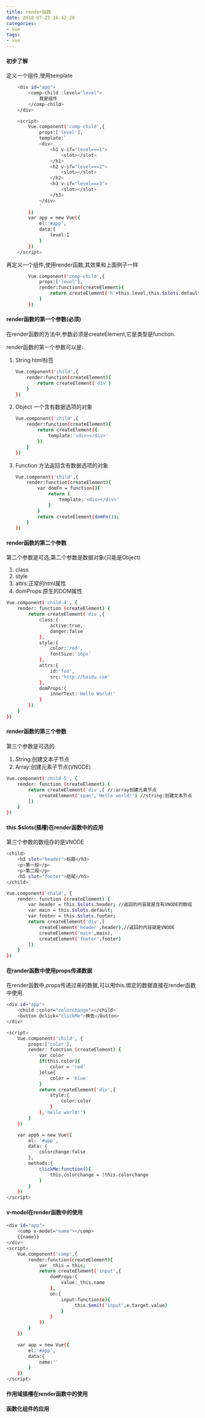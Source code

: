 ```yaml
---
title: render函数
date: 2018-07-25 16:42:28
categories: 
- vue
tags:
- vue
---
```


#### 初步了解

定义一个组件,使用template
``` bash
    <div id="app">
        <comp-child :level="level">
            我是组件
        </comp-child>
    </div>

    <script>
        Vue.component('comp-child',{
            props:['level'],
            template:`
            <div>
                <h1 v-if="level===1">
                    <slot></slot>
                </h1>
                <h2 v-if="level===2">
                    <slot></slot>
                </h2>
                <h3 v-if="level===3">
                    <slot></slot>
                </h3>
            </div>
            `
        })
        var app = new Vue({
            el:'#app',
            data:{
                level:1
            }
        })
    </script>
```

再定义一个组件,使用render函数,其效果和上面例子一样

``` bash
        Vue.component('comp-child',{
            props:['level'],
            render:function(createElement){
                return createElement('h'+this.level,this.$slots.default);
            }
        })
```

#### render函数的第一个参数(必须)

在render函数的方法中,参数必须是createElement,它是类型是function.

render函数的第一个参数可以是:

1. String
    html标签
    ``` bash
    Vue.component('child',{
        render:function(createElement){
            return createElement('div')
        }
    })
    ```
2. Object
    一个含有数据选项的对象
    ``` bash
    Vue.component('child',{
        render:function(createElement){
            return createElement({
                template:'<div></div>'
            })
        }
    })
    ```
3. Function
    方法返回含有数据选项的对象
    ``` bash
    Vue.component('child',{
        render:function(createElement){
            var domFn = function(){
                return {
                    template:'<div></div>'
                }
            }
            return createElement(domFn());
        }
    })
    ```

#### render函数的第二个参数

第二个参数是可选,第二个参数是数据对象(只能是Object)

1. class
2. style
3. attrs:正常的html属性
4. domProps:原生的DOM属性
``` bash
Vue.component('child-4', {
    render: function (createElement) {
        return createElement('div',{
            class:{
                active:true,
                danger:false
            },
            style:{
                color:'red',
                fontSize:'16px'
            },
            attrs:{
                id:'foo',
                src:'http://baidu.com'
            },
            domProps:{
                innerText:'Hello World!'
            }
        })
    }
})
```

#### render函数的第三个参数

第三个参数是可选的

1. String:创建文本子节点
2. Array:创建元素子节点(VNODE)

``` bash
Vue.component('child-5', {
    render: function (createElement) {
        return createElement('div',[ //:array创建元素节点
            createElement('span','Hello world!') //string:创建文本节点
        ])
    }
})
```

#### this.$slots(插槽)在render函数中的应用

第三个参数的数组存的是VNODE

``` bash
<child>
    <h3 slot="header">标题</h3>
    <p>第一段</p>
    <p>第二段</p>
    <h5 slot="footer">结尾</h5>
</child>

Vue.component('child', {
    render: function (createElement) {
        var header = this.$slots.header; //返回的内容就是含有VNODE的数组
        var main = this.$slots.default;
        var footer = this.$slots.footer;
        return createElement('div',[
            createElement('header',header),//返回的内容就是VNODE
            createElement('main',main),
            createElement('footer',footer)
        ])
    }
})
```

#### 在rander函数中使用props传递数据

在render函数中,props传递过来的数据,可以用this.绑定的数据直接在render函数中使用.

``` bash
<div id="app">
    <child :color="colorchange"></child>
    <button @click="clickMe">换色</button>
</div>

<script>
    Vue.component('child', {
        props:['color'],
        render: function (createElement) {
            var color
            if(this.color){
                color = 'red'
            }else{
                color = 'blue'
            }
            return createElement('div',{
                style:{
                    color:color
                }
            },'hello world!')
        }
    })

    var app6 = new Vue({
        el: '#app',
        data: {
            colorchange:false
        },
        methods:{
            clickMe:function(){
                this.colorchange = !this.colorchange
            }
        }
    })
</script>
```

#### v-model在render函数中的使用

``` bash
<div id="app">
    <comp v-model="name"></comp>
    {{name}}
</div>
<script>
    Vue.component('comp',{
        render:function(createElement){
            var _this = this;
            return createElement('input',{
                domProps:{
                    value:_this.name
                },
                on:{
                    input:function(e){
                        _this.$emit('input',e.target.value)
                    }
                }
            })
        }
    })

    var app = new Vue({
        el:'#app',
        data:{
            name:''
        }
    })
</script>
```

#### 作用域插槽在render函数中的使用



#### 函数化组件的应用




